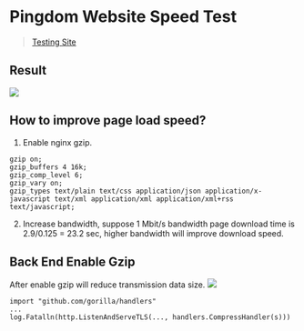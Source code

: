 # Pingdom Website Speed Test
> [Testing Site](https://tools.pingdom.com/)
## Result
![](https://i.imgur.com/au1Jxsv.png)

## How to improve page load speed?
1. Enable nginx gzip.
```
gzip on;
gzip_buffers 4 16k;
gzip_comp_level 6;
gzip_vary on;
gzip_types text/plain text/css application/json application/x-javascript text/xml application/xml application/xml+rss text/javascript;
```
2. Increase bandwidth, suppose 1 Mbit/s bandwidth page download time is 2.9/0.125 = 23.2 sec, higher bandwidth will improve download speed.
## Back End Enable Gzip
After enable gzip will reduce transmission data size.
![](https://i.imgur.com/Dw9KgpX.png)
```go=
import "github.com/gorilla/handlers"
...
log.Fatalln(http.ListenAndServeTLS(..., handlers.CompressHandler(s)))
```
